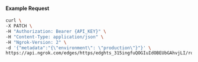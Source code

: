 <!-- Code generated for API Clients. DO NOT EDIT. -->

#### Example Request

```bash
curl \
-X PATCH \
-H "Authorization: Bearer {API_KEY}" \
-H "Content-Type: application/json" \
-H "Ngrok-Version: 2" \
-d '{"metadata":"{\"environment\": \"production\"}"}' \
https://api.ngrok.com/edges/https/edghts_315ingfuQOGIuIdOBEUbGAhvjLI/routes/edghtsrt_315inhwpHEmIgdkhOH7QA4upx60
```
